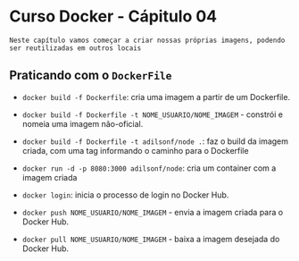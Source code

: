# Curso Docker - Cápitulo 04
    Neste capítulo vamos começar a criar nossas próprias imagens, podendo ser reutilizadas em outros locais
    

## Praticando com o `DockerFile`
- `docker build -f Dockerfile`: cria uma imagem a partir de um Dockerfile.
- `docker build -f Dockerfile -t NOME_USUARIO/NOME_IMAGEM` - constrói e nomeia uma imagem não-oficial.
- `docker build -f Dockerfile -t adilsonf/node .`: faz o build da imagem criada, com uma tag informando o caminho para o Dockerfile
- `docker run -d -p 8080:3000 adilsonf/node`: cria um container com a imagem criada

- `docker login`: inicia o processo de login no Docker Hub.
- `docker push NOME_USUARIO/NOME_IMAGEM` - envia a imagem criada para o Docker Hub.
- `docker pull NOME_USUARIO/NOME_IMAGEM` - baixa a imagem desejada do Docker Hub.